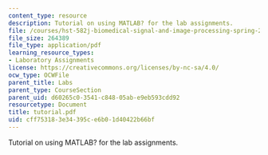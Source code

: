 ```yaml
---
content_type: resource
description: Tutorial on using MATLAB? for the lab assignments.
file: /courses/hst-582j-biomedical-signal-and-image-processing-spring-2007/cff753183e34395ce6b01d40422b66bf_tutorial.pdf
file_size: 264389
file_type: application/pdf
learning_resource_types:
- Laboratory Assignments
license: https://creativecommons.org/licenses/by-nc-sa/4.0/
ocw_type: OCWFile
parent_title: Labs
parent_type: CourseSection
parent_uid: d60265c0-3541-c848-05ab-e9eb593cdd92
resourcetype: Document
title: tutorial.pdf
uid: cff75318-3e34-395c-e6b0-1d40422b66bf
---
```

Tutorial on using MATLAB? for the lab assignments.